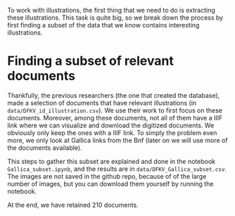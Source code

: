 To work with illustrations, the first thing that we need to do is extracting these illustrations. This task is quite big, so we break down the process by first finding a subset of the data that we know contains interesting illustrations.

# Finding a subset of relevant documents


Thankfully, the previous researchers (the one that created the database), made a selection of documents that have relevant illustrations (in `data/DFKV_id_illustration.csv`). We use their work to first focus on these documents. Moreover, among these documents, not all of them have a IIIF link where we can visualize and download the digitized documents. We obviously only keep the ones with a IIIF link. To simply the problem even more, we only look at Gallica links from the Bnf (later on we will use more of the documents available).

This steps to gather this subset are explained and done in the notebook `Gallica_subset.ipynb`, and the results are in `data/DFKV_Gallica_subset.csv`. The images are not saved in the github repo, because of of the large number of images, but you can download them yourself by running the notebook.

At the end, we have retained 210 documents.
